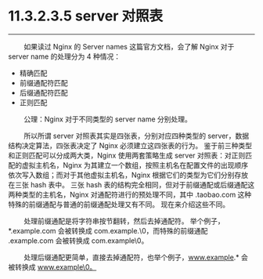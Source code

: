 # 11.3.2.3.5 server 对照表
***

&emsp;&emsp;
如果读过 Nginx 的 Server names 这篇官方文档，会了解 Nginx 对于 server name 的处理分为 4 种情况：

+ 精确匹配
+ 前缀通配符匹配
+ 后缀通配符匹配
+ 正则匹配

&emsp;&emsp;
公理：Nginx 对于不同类型的 server name 分别处理。

&emsp;&emsp;
所以所谓 server 对照表其实是四张表，分别对应四种类型的 server，数据结构决定算法，四张表决定了 Nginx 必须建立这四张表的行为。
鉴于前三种类型和正则匹配可以分成两大类，Nginx 使用两套策略生成 server 对照表：对正则匹配的虚拟主机名，Nginx 为其建立一个数组，按照主机名在配置文件的出现顺序依次写入数组；而对于其他虚拟主机名，Nginx 根据它们的类型为它们分别存放在三张 hash 表中。
三张 hash 表的结构完全相同，但对于前缀通配或后缀通配这两种类型的主机名，Nginx 对通配符进行的预处理不同，其中 .taobao.com 这种特殊的前缀通配与普通的前缀通配处理又有不同。
现在来介绍这些不同。

&emsp;&emsp;
处理前缀通配是将字符串按节翻转，然后去掉通配符。
举个例子，*.example.com 会被转换成 com.example.\0，而特殊的前缀通配 .example.com 会被转换成 com.example\0。

&emsp;&emsp;
处理后缀通配更简单，直接去掉通配符，也举个例子，www.example.* 会被转换成 www.example\0。